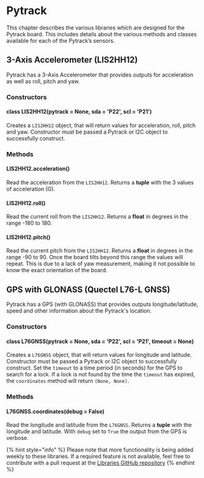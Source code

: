 # Pytrack

This chapter describes the various libraries which are designed for the Pytrack board. This includes details about the various methods and classes available for each of the Pytrack’s sensors.

## 3-Axis Accelerometer \(LIS2HH12)

Pytrack has a 3-Axis Accelerometer that provides outputs for acceleration as well as roll, pitch and yaw.

### Constructors

#### class LIS2HH12\(pytrack = None, sda = 'P22', scl = 'P21')

Creates a `LIS2HH12` object, that will return values for acceleration, roll, pitch and yaw. Constructor must be passed a Pytrack or I2C object to successfully construct.

### Methods

#### LIS2HH12.acceleration\()

Read the acceleration from the `LIS2HH12`. Returns a **tuple** with the 3 values of acceleration \(G).

#### LIS2HH12.roll\()

Read the current roll from the `LIS2HH12`. Returns a **float** in degrees in the range -180 to 180.

#### LIS2HH12.pitch\()

Read the current pitch from the `LIS2HH12`. Returns a **float** in degrees in the range -90 to 90. Once the board tilts beyond this range the values will repeat. This is due to a lack of yaw measurement, making it not possible to know the exact orientation of the board.

## GPS with GLONASS \(Quectel L76-L GNSS)

Pytrack has a GPS \(with GLONASS) that provides outputs longitude/latitude, speed and other information about the Pytrack's location.

### Constructors

#### class L76GNSS\(pytrack = None, sda = 'P22', scl = 'P21', timeout = None)

Creates a `L76GNSS` object, that will return values for longitude and latitude. Constructor must be passed a Pytrack or I2C object to successfully construct. Set the `timeout` to a time period \(in seconds) for the GPS to search for a lock. If a lock is not found by the time the `timeout` has expired, the `coordinates` method will return `(None, None)`.

### Methods

#### L76GNSS.coordinates\(debug = False)

Read the longitude and latitude from the `L76GNSS`. Returns a **tuple** with the longitude and latitude. With `debug` set to `True` the output from the GPS is verbose.

{% hint style="info" %}
Please note that more functionality is being added weekly to these libraries. If a required feature is not available, feel free to contribute with a pull request at the [Libraries GitHub repository](https://github.com/pycom/pycom-libraries)
{% endhint %}

